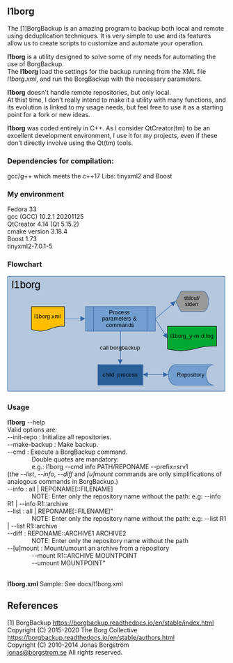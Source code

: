 ## l1borg

The [1]BorgBackup is an amazing program to backup both local and remote using deduplication techniques. It is very simple to use and its features allow us to create scripts to customize and automate your operation.

<b>l1borg</b> is a utility designed to solve some of my needs for automating the use of BorgBackup.<br>
The <b>l1borg</b> load the settings for the backup running from the XML file <i>l1borg.xml</i>, and run the BorgBackup with the necessary parameters.

<b>l1borg</b> doesn't handle remote repositories, but only local.<br>
At thist time, I don't really intend to make it a utility with many functions, and its evolution is linked to my usage needs, but feel free to use it as a starting point for a fork or new ideas.

<b>l1borg</b> was coded entirely in C++. As I consider QtCreator(tm) to be an excellent development environment, I use it for my projects, even if these don't directly involve using the Qt(tm) tools.

### Dependencies for compilation:
gcc/g++ which meets the c++17
Libs: tinyxml2 and Boost

### My environment<br>
Fedora 33<br>
gcc (GCC) 10.2.1 20201125<br>
QtCreator 4.14 (Qt 5.15.2)<br>
cmake version 3.18.4<br>
Boost 1.73<br>
tinyxml2-7.0.1-5<br>

### Flowchart
![](docs/flowchart.png)

### Usage<br>

__l1borg__ --help<br>
Valid options are:<br>
--init-repo   : Initialize all repositories.<br>
--make-backup : Make backup.<br>
--cmd         : Execute a BorgBackup command.<br>
&emsp;&emsp;&emsp;&emsp;Double quotes are mandatory:<br>
&emsp;&emsp;&emsp;&emsp;e.g.: l1borg --cmd info PATH/REPONAME --prefix=srv1<br>
(the _--list_, _--info_, _--diff_ and _[u]mount_ commands are only simplifications of analogous commands in BorgBackup.)<br>
--info        : all | REPONAME[::FILENAME]<br>
&emsp;&emsp;&emsp;&emsp;NOTE: Enter only the repository name without the path: e.g: --info R1 | --info R1::archive<br>
--list        : all | REPONAME[::FILENAME]"<br>
&emsp;&emsp;&emsp;&emsp;NOTE: Enter only the repository name without the path: e.g: --list R1 | --list R1::archive<br>
--diff        : REPONAME::ARCHIVE1 ARCHIVE2<br>
&emsp;&emsp;&emsp;&emsp;NOTE: Enter only the repository name without the path<br>
--[u]mount    : Mount/umount an archive from a repository<br>
&emsp;&emsp;&emsp;&emsp;--mount R1::ARCHIVE MOUNTPOINT<br>
&emsp;&emsp;&emsp;&emsp;--umount MOUNTPOINT"<br><br>

__l1borg.xml__ Sample: See docs/l1borg.xml


## References
[1] BorgBackup <https://borgbackup.readthedocs.io/en/stable/index.html><br>
Copyright (C) 2015-2020 The Borg Collective
<https://borgbackup.readthedocs.io/en/stable/authors.html><br>
Copyright (C) 2010-2014 Jonas Borgström<br> <jonas@borgstrom.se> All rights reserved.<br>
